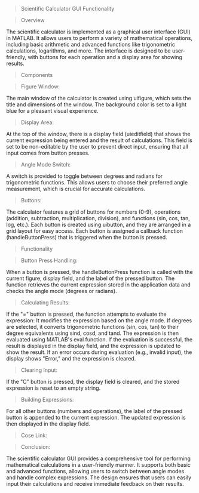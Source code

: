 > Scientific Calculator GUI Functionality

> Overview

The scientific calculator is implemented as a graphical user interface (GUI) in MATLAB. It allows users to perform a variety of mathematical operations, including basic arithmetic and advanced functions like trigonometric calculations, logarithms, and more. The interface is designed to be user-friendly, with buttons for each operation and a display area for showing results.

> Components

> Figure Window:

The main window of the calculator is created using uifigure, which sets the title and dimensions of the window. The background color is set to a light blue for a pleasant visual experience.

> Display Area:

At the top of the window, there is a display field (uieditfield) that shows the current expression being entered and the result of calculations. This field is set to be non-editable by the user to prevent direct input, ensuring that all input comes from button presses.

> Angle Mode Switch:

A switch is provided to toggle between degrees and radians for trigonometric functions. This allows users to choose their preferred angle measurement, which is crucial for accurate calculations.

> Buttons:

The calculator features a grid of buttons for numbers (0-9), operations (addition, subtraction, multiplication, division), and functions (sin, cos, tan, log, etc.). Each button is created using uibutton, and they are arranged in a grid layout for easy access.
Each button is assigned a callback function (handleButtonPress) that is triggered when the button is pressed.

> Functionality

> Button Press Handling:

When a button is pressed, the handleButtonPress function is called with the current figure, display field, and the label of the pressed button.
The function retrieves the current expression stored in the application data and checks the angle mode (degrees or radians).

> Calculating Results:

If the "=" button is pressed, the function attempts to evaluate the expression:
It modifies the expression based on the angle mode. If degrees are selected, it converts trigonometric functions (sin, cos, tan) to their degree equivalents using sind, cosd, and tand.
The expression is then evaluated using MATLAB's eval function.
If the evaluation is successful, the result is displayed in the display field, and the expression is updated to show the result.
If an error occurs during evaluation (e.g., invalid input), the display shows "Error," and the expression is cleared.

> Clearing Input:

If the "C" button is pressed, the display field is cleared, and the stored expression is reset to an empty string.

> Building Expressions:

For all other buttons (numbers and operations), the label of the pressed button is appended to the current expression. The updated expression is then displayed in the display field.

> Cose Link:
   

> Conclusion:

The scientific calculator GUI provides a comprehensive tool for performing mathematical calculations in a user-friendly manner. It supports both basic and advanced functions, allowing users to switch between angle modes and handle complex expressions. The design ensures that users can easily input their calculations and receive immediate feedback on their results.
